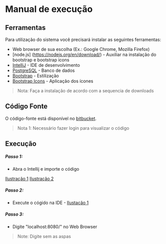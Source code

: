 # Manual de execução

## Ferramentas

Para utilização do sistema você precisará instalar as seguintes ferramentas:

+ Web browser de sua escolha (Ex.: Google Chrome, Mozilla Firefox)
+ [node.js] (https://nodejs.org/en/download/) - Auxiliar na instalação do bootstrap e bootstrap icons
+ [IntelliJ](https://www.jetbrains.com/pt-br/idea/download/) -  IDE de desenvolvimento
+ [PostgreSQL](https://www.postgresql.org/download/) - Banco de dados
+ [Bootstrap](https://getbootstrap.com/docs/5.1/getting-started/download/) - Estilização
+ [Bootstrap Icons](https://icons.getbootstrap.com/#install) - Aplicação dos ícones

> Nota: Faça a instalação de acordo com a sequencia de downloads

## Código Fonte

O código-fonte está disponível no [bitbucket](https://bitbucket.org/diegofrazao/desafio_control/src/master/).

> Nota 1: Necessário fazer login para visualizar o código

## Execução

##### Passo 1:

+ Abra o Intellij e importe o código

[Ilustração 1](https://prnt.sc/1mlzan3)
[Ilustração 2](https://prnt.sc/1mm1irg)

##### Passo 2:

+ Execute o cógido na IDE - [Ilustação 1](https://prnt.sc/1mm2zi2)

##### Passo 3:

+ Digite "localhost:8080/" no Web Browser
> Note: Digite sem as aspas

